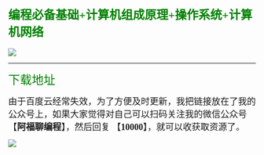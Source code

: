 #### <font face="楷体" color=green size=5 >编程必备基础+计算机组成原理+操作系统+计算机网络</font>

![](https://cdn.jsdelivr.net/gh/GenuineXiaofuzi/Picture-Manager/images/202204062253223.png)



***



<font face="楷体" color=green size=5 >下载地址</font>

<font face="楷体"  size=4 >由于百度云经常失效，为了方便及时更新，我把链接放在了我的公众号上，如果大家觉得对自己可以扫码关注我的微信公众号【**阿福聊编程**】，然后回复 【**10000**】，就可以收获取资源了。</font>

![](https://cdn.jsdelivr.net/gh/GenuineXiaofuzi/Picture-Manager/images/202204062307206.png)
